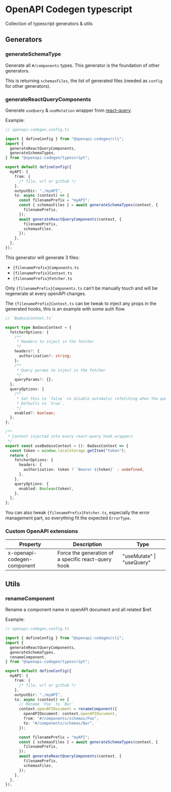 # OpenAPI Codegen typescript

Collection of typescript generators & utils

## Generators

### generateSchemaType

Generate all `#/components` types. This generator is the foundation of other generators.

This is returning `schemasFiles`, the list of generated files (needed as `config` for other generators).

### generateReactQueryComponents

Generate `useQuery` & `useMutation` wrapper from [react-query](https://react-query.tanstack.com/).

Example:

```ts
// openapi-codegen.config.ts

import { defineConfig } from "@openapi-codegen/cli";
import {
  generateReactQueryComponents,
  generateSchemaTypes,
} from "@openapi-codegen/typescript";

export default defineConfig({
  myAPI: {
    from: {
      /* file, url or github */
    },
    outputDir: "./myAPI",
    to: async (context) => {
      const filenamePrefix = "myAPI";
      const { schemasFiles } = await generateSchemaTypes(context, {
        filenamePrefix,
      });
      await generateReactQueryComponents(context, {
        filenamePrefix,
        schemasFiles,
      });
    },
  },
});
```

This generator will generate 3 files:

- `{filenamePrefix}Components.ts`
- `{filenamePrefix}Context.ts`
- `{filenamePrefix}Fetcher.ts`

Only `{filenamePrefix}Components.ts` can’t be manually touch and will be regenerate at every openAPI changes.

The `{filenamePrefix}Context.ts` can be tweak to inject any props in the generated hooks, this is an example with some auth flow.

```ts
// `BadassContext.ts`

export type BadassContext = {
  fetcherOptions: {
    /**
     * Headers to inject in the fetcher
     */
    headers?: {
      authorization?: string;
    };
    /**
     * Query params to inject in the fetcher
     */
    queryParams?: {};
  };
  queryOptions: {
    /**
     * Set this to `false` to disable automatic refetching when the query mounts or changes query keys.
     * Defaults to `true`.
     */
    enabled?: boolean;
  };
};

/**
 * Context injected into every react-query hook wrappers
 */
export const useBadassContext = (): BadassContext => {
  const token = window.localStorage.getItem("token");
  return {
    fetcherOptions: {
      headers: {
        authorization: token ? `Bearer ${token}` : undefined,
      },
    },
    queryOptions: {
      enabled: Boolean(token),
    },
  };
};
```

You can also tweak `{filenamePrefix}Fetcher.ts`, especially the error management part, so everything fit the expected `ErrorType`.

### Custom OpenAPI extensions

| Property                    | Description                                         | Type                      |
| --------------------------- | --------------------------------------------------- | ------------------------- |
| x-openapi-codegen-component | Force the generation of a specific react-query hook | "useMutate" \| "useQuery" |

## Utils

### renameComponent

Rename a component name in openAPI document and all related $ref.

Example:

```ts
// openapi-codegen.config.ts

import { defineConfig } from "@openapi-codegen/cli";
import {
  generateReactQueryComponents,
  generateSchemaTypes,
  renameComponent,
} from "@openapi-codegen/typescript";

export default defineConfig({
  myAPI: {
    from: {
      /* file, url or github */
    },
    outputDir: "./myAPI",
    to: async (context) => {
      // Rename `Foo` to `Bar`
      context.openAPIDocument = renameComponent({
        openAPIDocument: context.openAPIDocument,
        from: "#/components/schemas/Foo",
        to: "#/components/schemas/Bar",
      });

      const filenamePrefix = "myAPI";
      const { schemasFiles } = await generateSchemaTypes(context, {
        filenamePrefix,
      });
      await generateReactQueryComponents(context, {
        filenamePrefix,
        schemasFiles,
      });
    },
  },
});
```
